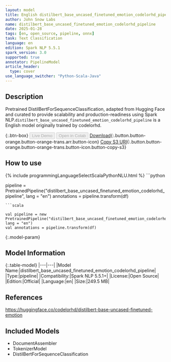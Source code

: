```yaml
---
layout: model
title: English distilbert_base_uncased_finetuned_emotion_codelorhd_pipeline pipeline DistilBertForSequenceClassification from codelorhd
author: John Snow Labs
name: distilbert_base_uncased_finetuned_emotion_codelorhd_pipeline
date: 2025-01-28
tags: [en, open_source, pipeline, onnx]
task: Text Classification
language: en
edition: Spark NLP 5.5.1
spark_version: 3.0
supported: true
annotator: PipelineModel
article_header:
  type: cover
use_language_switcher: "Python-Scala-Java"
---
```


## Description

Pretrained DistilBertForSequenceClassification, adapted from Hugging Face and curated to provide scalability and production-readiness using Spark NLP.`distilbert_base_uncased_finetuned_emotion_codelorhd_pipeline` is a English model originally trained by codelorhd.

{:.btn-box}
<button class="button button-orange" disabled>Live Demo</button>
<button class="button button-orange" disabled>Open in Colab</button>
[Download](https://s3.amazonaws.com/auxdata.johnsnowlabs.com/public/models/distilbert_base_uncased_finetuned_emotion_codelorhd_pipeline_en_5.5.1_3.0_1738077272125.zip){:.button.button-orange.button-orange-trans.arr.button-icon}
[Copy S3 URI](s3://auxdata.johnsnowlabs.com/public/models/distilbert_base_uncased_finetuned_emotion_codelorhd_pipeline_en_5.5.1_3.0_1738077272125.zip){:.button.button-orange.button-orange-trans.button-icon.button-copy-s3}

## How to use



<div class="tabs-box" markdown="1">
{% include programmingLanguageSelectScalaPythonNLU.html %}
```python

pipeline = PretrainedPipeline("distilbert_base_uncased_finetuned_emotion_codelorhd_pipeline", lang = "en")
annotations =  pipeline.transform(df)   

```
```scala

val pipeline = new PretrainedPipeline("distilbert_base_uncased_finetuned_emotion_codelorhd_pipeline", lang = "en")
val annotations = pipeline.transform(df)

```
</div>

{:.model-param}
## Model Information

{:.table-model}
|---|---|
|Model Name:|distilbert_base_uncased_finetuned_emotion_codelorhd_pipeline|
|Type:|pipeline|
|Compatibility:|Spark NLP 5.5.1+|
|License:|Open Source|
|Edition:|Official|
|Language:|en|
|Size:|249.5 MB|

## References

https://huggingface.co/codelorhd/distilbert-base-uncased-finetuned-emotion

## Included Models

- DocumentAssembler
- TokenizerModel
- DistilBertForSequenceClassification